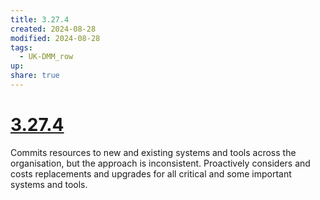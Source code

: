 ```yaml
---
title: 3.27.4
created: 2024-08-28
modified: 2024-08-28
tags:
  - UK-DMM_row
up: 
share: true
---
```

# [3.27.4](3.27.4.md)

Commits resources to new and existing systems and tools across the organisation, but the approach is inconsistent. Proactively considers and costs replacements and upgrades for all critical and some important systems and tools.
